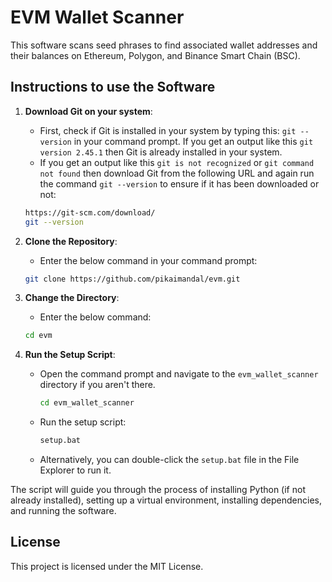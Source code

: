 # EVM Wallet Scanner

This software scans seed phrases to find associated wallet addresses and their balances on Ethereum, Polygon, and Binance Smart Chain (BSC).

## Instructions to use the Software

1. **Download Git on your system**:
   - First, check if Git is installed in your system by typing this: `git --version` in your command prompt. If you get an output like this `git version 2.45.1` then Git is already installed in your system.
   - If you get an output like this `git is not recognized` or `git command not found` then download Git from the following URL and again run the command `git --version` to ensure if it has been downloaded or not:
    ```sh
    https://git-scm.com/download/
    git --version
    ```
2. **Clone the Repository**:
   - Enter the below command in your command prompt:
    ```sh
    git clone https://github.com/pikaimandal/evm.git
    ```
3. **Change the Directory**:
   - Enter the below command:
    ```sh
    cd evm
    ```        

4. **Run the Setup Script**:
    - Open the command prompt and navigate to the `evm_wallet_scanner` directory if you aren't there.
        ```sh
        cd evm_wallet_scanner
        ```
    - Run the setup script:
        ```sh
        setup.bat
        ```
    - Alternatively, you can double-click the `setup.bat` file in the File Explorer to run it.

The script will guide you through the process of installing Python (if not already installed), setting up a virtual environment, installing dependencies, and running the software.

## License

This project is licensed under the MIT License.
